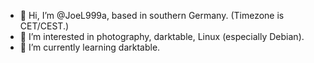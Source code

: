 - 👋 Hi, I’m @JoeL999a, based in southern Germany. (Timezone is CET/CEST.)
- 👀 I’m interested in photography, darktable, Linux (especially Debian).
- 🌱 I’m currently learning darktable.

<!---
JoeL999a/JoeL999a is a ✨ special ✨ repository because its `README.md` (this file) appears on your GitHub profile.
You can click the Preview link to take a look at your changes.
--->

